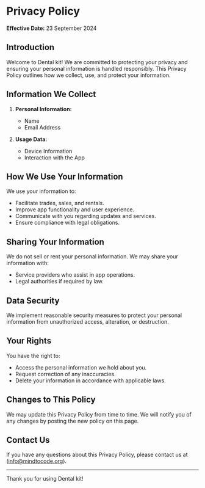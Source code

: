 # Privacy Policy

**Effective Date:** 23 September 2024

## Introduction

Welcome to Dental kit! We are committed to protecting your privacy and ensuring your personal information is handled responsibly. This Privacy Policy outlines how we collect, use, and protect your information.

## Information We Collect

1. **Personal Information:**
   - Name
   - Email Address

2. **Usage Data:**
   - Device Information
   - Interaction with the App

## How We Use Your Information

We use your information to:
- Facilitate trades, sales, and rentals.
- Improve app functionality and user experience.
- Communicate with you regarding updates and services.
- Ensure compliance with legal obligations.

## Sharing Your Information

We do not sell or rent your personal information. We may share your information with:
- Service providers who assist in app operations.
- Legal authorities if required by law.

## Data Security

We implement reasonable security measures to protect your personal information from unauthorized access, alteration, or destruction.

## Your Rights

You have the right to:
- Access the personal information we hold about you.
- Request correction of any inaccuracies.
- Delete your information in accordance with applicable laws.

## Changes to This Policy

We may update this Privacy Policy from time to time. We will notify you of any changes by posting the new policy on this page.

## Contact Us

If you have any questions about this Privacy Policy, please contact us at (info@mindtocode.org).

---

Thank you for using Dental kit!
